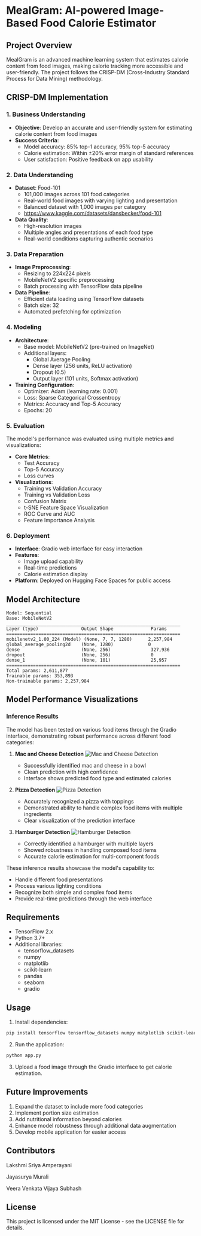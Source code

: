 # MealGram: AI-powered Image-Based Food Calorie Estimator

## Project Overview
MealGram is an advanced machine learning system that estimates calorie content from food images, making calorie tracking more accessible and user-friendly. The project follows the CRISP-DM (Cross-Industry Standard Process for Data Mining) methodology.

## CRISP-DM Implementation

### 1. Business Understanding
- **Objective**: Develop an accurate and user-friendly system for estimating calorie content from food images
- **Success Criteria**:
  - Model accuracy: 85% top-1 accuracy, 95% top-5 accuracy
  - Calorie estimation: Within ±20% error margin of standard references
  - User satisfaction: Positive feedback on app usability

### 2. Data Understanding
- **Dataset**: Food-101
  - 101,000 images across 101 food categories
  - Real-world food images with varying lighting and presentation
  - Balanced dataset with 1,000 images per category
  - https://www.kaggle.com/datasets/dansbecker/food-101
- **Data Quality**:
  - High-resolution images
  - Multiple angles and presentations of each food type
  - Real-world conditions capturing authentic scenarios

### 3. Data Preparation
- **Image Preprocessing**:
  - Resizing to 224x224 pixels
  - MobileNetV2 specific preprocessing
  - Batch processing with TensorFlow data pipeline
- **Data Pipeline**:
  - Efficient data loading using TensorFlow datasets
  - Batch size: 32
  - Automated prefetching for optimization

### 4. Modeling
- **Architecture**:
  - Base model: MobileNetV2 (pre-trained on ImageNet)
  - Additional layers:
    - Global Average Pooling
    - Dense layer (256 units, ReLU activation)
    - Dropout (0.5)
    - Output layer (101 units, Softmax activation)
- **Training Configuration**:
  - Optimizer: Adam (learning rate: 0.001)
  - Loss: Sparse Categorical Crossentropy
  - Metrics: Accuracy and Top-5 Accuracy
  - Epochs: 20

### 5. Evaluation
The model's performance was evaluated using multiple metrics and visualizations:
- **Core Metrics**:
  - Test Accuracy
  - Top-5 Accuracy
  - Loss curves
- **Visualizations**:
  - Training vs Validation Accuracy
  - Training vs Validation Loss
  - Confusion Matrix
  - t-SNE Feature Space Visualization
  - ROC Curve and AUC
  - Feature Importance Analysis

### 6. Deployment
- **Interface**: Gradio web interface for easy interaction
- **Features**:
  - Image upload capability
  - Real-time predictions
  - Calorie estimation display
- **Platform**: Deployed on Hugging Face Spaces for public access

## Model Architecture
```
Model: Sequential
Base: MobileNetV2
_________________________________________________________________
Layer (type)                Output Shape              Params    
=================================================================
mobilenetv2_1.00_224 (Model) (None, 7, 7, 1280)      2,257,984
global_average_pooling2d    (None, 1280)             0         
dense                       (None, 256)               327,936   
dropout                     (None, 256)               0         
dense_1                     (None, 101)               25,957    
=================================================================
Total params: 2,611,877
Trainable params: 353,893
Non-trainable params: 2,257,984
```

## Model Performance Visualizations

### Inference Results
The model has been tested on various food items through the Gradio interface, demonstrating robust performance across different food categories:

1. **Mac and Cheese Detection**
   ![Mac and Cheese Detection](infer-1.png)
   - Successfully identified mac and cheese in a bowl
   - Clean prediction with high confidence
   - Interface shows predicted food type and estimated calories

2. **Pizza Detection**
   ![Pizza Detection](infer-2.png)
   - Accurately recognized a pizza with toppings
   - Demonstrated ability to handle complex food items with multiple ingredients
   - Clear visualization of the prediction interface

3. **Hamburger Detection**
   ![Hamburger Detection](infer-3.png)
   - Correctly identified a hamburger with multiple layers
   - Showed robustness in handling composed food items
   - Accurate calorie estimation for multi-component foods

These inference results showcase the model's capability to:
- Handle different food presentations
- Process various lighting conditions
- Recognize both simple and complex food items
- Provide real-time predictions through the web interface

## Requirements
- TensorFlow 2.x
- Python 3.7+
- Additional libraries:
  - tensorflow_datasets
  - numpy
  - matplotlib
  - scikit-learn
  - pandas
  - seaborn
  - gradio

## Usage
1. Install dependencies:
```bash
pip install tensorflow tensorflow_datasets numpy matplotlib scikit-learn pandas seaborn gradio
```

2. Run the application:
```python
python app.py
```

3. Upload a food image through the Gradio interface to get calorie estimation.

## Future Improvements
1. Expand the dataset to include more food categories
2. Implement portion size estimation
3. Add nutritional information beyond calories
4. Enhance model robustness through additional data augmentation
5. Develop mobile application for easier access

## Contributors
Lakshmi Sriya Amperayani

Jayasurya Murali

Veera Venkata Vijaya Subhash

## License
This project is licensed under the MIT License - see the LICENSE file for details.
